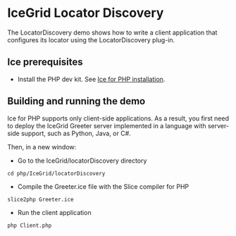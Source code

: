 # IceGrid Locator Discovery

The LocatorDiscovery demo shows how to write a client application that configures its locator using the
LocatorDiscovery plug-in.

## Ice prerequisites

- Install the PHP dev kit. See [Ice for PHP installation].

## Building and running the demo

Ice for PHP supports only client-side applications. As a result, you first need to deploy the IceGrid
Greeter server implemented in a language with server-side support, such as Python, Java, or C#.

Then, in a new window:

- Go to the IceGrid/locatorDiscovery directory

```shell
cd php/IceGrid/locatorDiscovery
```

- Compile the Greeter.ice file with the Slice compiler for PHP

```shell
slice2php Greeter.ice
```

- Run the client application

```shell
php Client.php
```

[Ice for PHP installation]: https://github.com/zeroc-ice/ice/blob/main/NIGHTLY.md#ice-for-php
